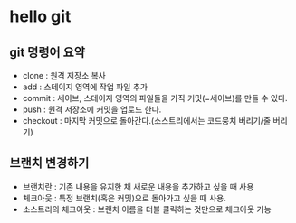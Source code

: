# hello git

## git 명령어 요약

 - clone : 원격 저장소 복사
 - add : 스테이지 영역에 작업 파일 추가
 - commit : 세이브, 스테이지 영역의 파일들을 가직 커밋(=세이브)를 만들 수 있다.
 - push : 원격 저장소에 커밋을 업로드 한다.
 - checkout : 마지막 커밋으로 돌아간다.(소스트리에서는 코드뭉치 버리기/줄 버리기)

## 브랜치 변경하기 

 - 브랜치란 : 기존 내용을 유지한 채 새로운 내용을 추가하고 싶을 때 사용
 - 체크아웃 : 특정 브랜치(혹은 커밋)으로 돌아가고 싶을 때 사용.
 - 소스트리의 체크아웃 : 브랜치 이름을 더블 클릭하는 것만으로 체크아웃 가능